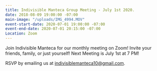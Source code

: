 ```yaml
---
title: Indivisible Manteca Group Meeting - July 1st 2020.
date: 2018-08-09 19:00:00 -07:00
main-image: "/uploads/IMG_4994.MOV"
event-start-date: 2020-07-01 19:00:00 -07:00
event-end-date: 2020-07-01 20:15:00 -07:00
Location: Zoom
---
```


Join Indivisible Manteca for our monthly meeting on Zoom! Invite your friends, family, or just yourself!  Next Meeting is July 1st at 7 PM!

RSVP by emailing us at indivisiblemanteca10@gmail.com.
